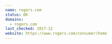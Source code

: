 ```yaml
---
name: rogers.com
status: OK
domains:
  - rogers.com
last_checked: 2017-12
website: https://www.rogers.com/consumer/home
---
```

